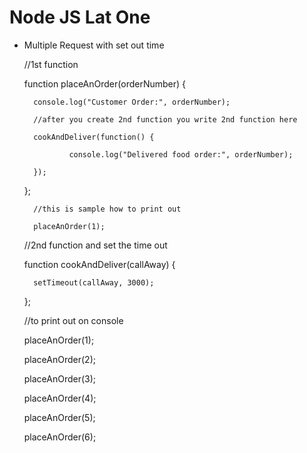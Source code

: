 # Node JS Lat One

- Multiple Request with set out time

	//1st function

	function placeAnOrder(orderNumber) {

  		console.log("Customer Order:", orderNumber);

  		//after you create 2nd function you write 2nd function here

 	 	cookAndDeliver(function() {

     	 		console.log("Delivered food order:", orderNumber);

 	 	});
	};

		//this is sample how to print out
	
		placeAnOrder(1);

	//2nd function and set the time out
	
	function cookAndDeliver(callAway) {
   		
		setTimeout(callAway, 3000);

	};

	//to print out on console
	
	placeAnOrder(1);

	placeAnOrder(2);

	placeAnOrder(3);

	placeAnOrder(4);

	placeAnOrder(5);

	placeAnOrder(6);
	
